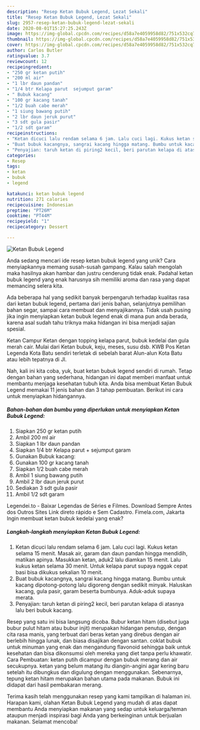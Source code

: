 ```yaml
---
description: "Resep Ketan Bubuk Legend, Lezat Sekali"
title: "Resep Ketan Bubuk Legend, Lezat Sekali"
slug: 2957-resep-ketan-bubuk-legend-lezat-sekali
date: 2020-08-01T15:27:25.243Z
image: https://img-global.cpcdn.com/recipes/d58a7e4059958d82/751x532cq70/ketan-bubuk-legend-foto-resep-utama.jpg
thumbnail: https://img-global.cpcdn.com/recipes/d58a7e4059958d82/751x532cq70/ketan-bubuk-legend-foto-resep-utama.jpg
cover: https://img-global.cpcdn.com/recipes/d58a7e4059958d82/751x532cq70/ketan-bubuk-legend-foto-resep-utama.jpg
author: Carlos Butler
ratingvalue: 3.7
reviewcount: 12
recipeingredient:
- "250 gr ketan putih"
- "200 ml air"
- "1 lbr daun pandan"
- "1/4 btr Kelapa parut  sejumput garam"
- " Bubuk kacang"
- "100 gr kacang tanah"
- "1/2 buah cabe merah"
- "1 siung bawang putih"
- "2 lbr daun jeruk purut"
- "3 sdt gula pasir"
- "1/2 sdt garam"
recipeinstructions:
- "Ketan dicuci lalu rendam selama 6 jam. Lalu cuci lagi. Kukus ketan selama 15 menit. Masak air, garam dan daun pandan hingga mendidih, matikan apinya. Masukkan ketan, aduk2 lalu diamkan 15 menit. Lalu kukus ketan selama 30 menit. Untuk kelapa parut supaya nggak cepat basi bisa dikukus sekalian 10 menit."
- "Buat bubuk kacangnya, sangrai kacang hingga matang. Bumbu untuk kacang dipotong-potong lalu digoreng dengan sedikit minyak. Haluskan kacang, gula pasir, garam beserta bumbunya. Aduk-aduk supaya merata."
- "Penyajian: taruh ketan di piring2 kecil, beri parutan kelapa di atasnya lalu beri bubuk kacang."
categories:
- Resep
tags:
- ketan
- bubuk
- legend

katakunci: ketan bubuk legend 
nutrition: 271 calories
recipecuisine: Indonesian
preptime: "PT26M"
cooktime: "PT44M"
recipeyield: "1"
recipecategory: Dessert

---
```



![Ketan Bubuk Legend](https://img-global.cpcdn.com/recipes/d58a7e4059958d82/751x532cq70/ketan-bubuk-legend-foto-resep-utama.jpg)

Anda sedang mencari ide resep ketan bubuk legend yang unik? Cara menyiapkannya memang susah-susah gampang. Kalau salah mengolah maka hasilnya akan hambar dan justru cenderung tidak enak. Padahal ketan bubuk legend yang enak harusnya sih memiliki aroma dan rasa yang dapat memancing selera kita.

Ada beberapa hal yang sedikit banyak berpengaruh terhadap kualitas rasa dari ketan bubuk legend, pertama dari jenis bahan, selanjutnya pemilihan bahan segar, sampai cara membuat dan menyajikannya. Tidak usah pusing jika ingin menyiapkan ketan bubuk legend enak di mana pun anda berada, karena asal sudah tahu triknya maka hidangan ini bisa menjadi sajian spesial.

Ketan Campur Ketan dengan topping kelapa parut, bubuk kedelai dan gula merah cair. Mulai dari Ketan bubuk, keju, meses, susu dsb. KWB Pos Ketan Legenda Kota Batu sendiri terletak di sebelah barat Alun-alun Kota Batu atau lebih tepatnya di Jl.


Nah, kali ini kita coba, yuk, buat ketan bubuk legend sendiri di rumah. Tetap dengan bahan yang sederhana, hidangan ini dapat memberi manfaat untuk membantu menjaga kesehatan tubuh kita. Anda bisa membuat Ketan Bubuk Legend memakai 11 jenis bahan dan 3 tahap pembuatan. Berikut ini cara untuk menyiapkan hidangannya.

<!--inarticleads1-->

##### Bahan-bahan dan bumbu yang diperlukan untuk menyiapkan Ketan Bubuk Legend:

1. Siapkan 250 gr ketan putih
1. Ambil 200 ml air
1. Siapkan 1 lbr daun pandan
1. Siapkan 1/4 btr Kelapa parut + sejumput garam
1. Gunakan  Bubuk kacang:
1. Gunakan 100 gr kacang tanah
1. Siapkan 1/2 buah cabe merah
1. Ambil 1 siung bawang putih
1. Ambil 2 lbr daun jeruk purut
1. Sediakan 3 sdt gula pasir
1. Ambil 1/2 sdt garam


Legendei.to - Baixar Legendas de Séries e Filmes. Download Sempre Antes dos Outros Sites Link direto rápido e Sem Cadastro. Fimela.com, Jakarta Ingin membuat ketan bubuk kedelai yang enak? 

<!--inarticleads2-->

##### Langkah-langkah menyiapkan Ketan Bubuk Legend:

1. Ketan dicuci lalu rendam selama 6 jam. Lalu cuci lagi. Kukus ketan selama 15 menit. Masak air, garam dan daun pandan hingga mendidih, matikan apinya. Masukkan ketan, aduk2 lalu diamkan 15 menit. Lalu kukus ketan selama 30 menit. Untuk kelapa parut supaya nggak cepat basi bisa dikukus sekalian 10 menit.
1. Buat bubuk kacangnya, sangrai kacang hingga matang. Bumbu untuk kacang dipotong-potong lalu digoreng dengan sedikit minyak. Haluskan kacang, gula pasir, garam beserta bumbunya. Aduk-aduk supaya merata.
1. Penyajian: taruh ketan di piring2 kecil, beri parutan kelapa di atasnya lalu beri bubuk kacang.


Resep yang satu ini bisa langsung dicoba. Bubur ketan hitam (disebut juga bubur pulut hitam atau bubur injit) merupakan hidangan penutup, dengan cita rasa manis, yang terbuat dari beras ketan yang direbus dengan air berlebih hingga lunak, dan biasa disajikan dengan santan. coklat bubuk untuk minuman yang enak dan mengandung flavonoid sehingga baik untuk kesehatan dan bisa dikonsumsi oleh mereka yang diet tanpa perlu khawatir. Cara Pembuatan: ketan putih dicampur dengan bubuk merang dan air secukupnya. ketan yang belum matang itu diangin-angini agar kering baru setelah itu dibungkus dan digulung dengan menggunakan. Sebenarnya, tepung ketan hitam merupakan bahan utama pada makanan. Bubuk ini didapat dari hasil pembakaran merang. 

Terima kasih telah menggunakan resep yang kami tampilkan di halaman ini. Harapan kami, olahan Ketan Bubuk Legend yang mudah di atas dapat membantu Anda menyiapkan makanan yang sedap untuk keluarga/teman ataupun menjadi inspirasi bagi Anda yang berkeinginan untuk berjualan makanan. Selamat mencoba!
